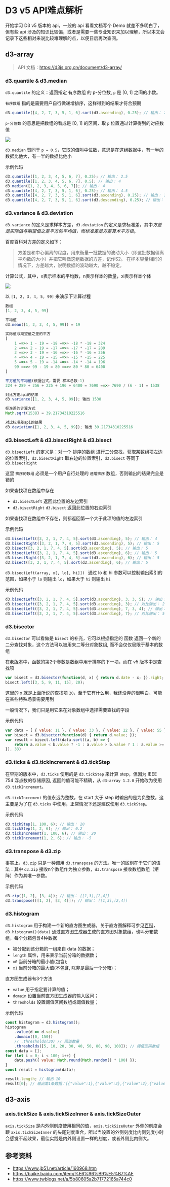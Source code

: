 # D3 v5 API难点解析

开始学习 D3 v5 版本的 api，一般的 api 看看文档写个 Demo 就差不多明白了，但有些 api 涉及的知识比较偏，或者是需要一些专业知识来加以理解，所以本文会记录下这些相对来说比较难理解的点，以便日后再次查阅。

## d3-array

> API 文档：https://d3js.org.cn/document/d3-array/

### d3.quantile & d3.median

`d3.quantile` 的定义：返回指定 有序数组 的 p-分位数, `p` 是 [0, 1] 之间的小数。

`有序数组` 指的是需要用户自行做递增排序，这样得到的结果才符合预期
```js
d3.quantile([4, 2, 7, 3, 5, 1, 6].sort(d3.ascending), 0.25); // 输出： 2.5
```

`p-分位数` 的意思是把数组的看成是 [0, 1] 的区间，取 `p` 位置通过计算得到的对应数值

![](https://github.com/gafish/gafish.github.com/raw/master/images/Jietu20190627-112504@2x.jpg)

`d3.median` 赞同于 `p = 0.5`，它取的值叫中位数，意思是在这组数据中，有一半的数据比他大，有一半的数据比他小

示例代码
```js
d3.quantile([1, 2, 3, 4, 5, 6, 7], 0.25); // 输出： 2.5
d3.quantile([1, 2, 3, 4, 5, 6, 7], 0.5); // 输出： 4
d3.median([1, 2, 3, 4, 5, 6, 7]); // 输出： 4
d3.quantile([4, 2, 7, 3, 5, 1, 6], 0.25); // 输出： 4.5
d3.quantile([4, 2, 7, 3, 5, 1, 6].sort(d3.ascending), 0.25); // 输出： 2.5
d3.quantile([4, 2, 7, 3, 5, 1, 6].sort(d3.descending), 0.25); // 输出： 5.5
```

### d3.variance & d3.deviation

`d3.variance` 的定义是求样本方差，`d3.deviation` 的定义是求标准差，其中*方差是实际值与期望值之差平方的平均值，而标准差是方差算术平方根*。

百度百科对方差的定义如下：

> 方差是和中心偏离的程度，用来衡量一批数据的波动大小（即这批数据偏离平均数的大小）并把它叫做这组数据的方差，记作S2。 在样本容量相同的情况下，方差越大，说明数据的波动越大，越不稳定。

计算公式，其中，x表示样本的平均数，n表示样本的数量，xi表示样本个体

![](https://gss1.bdstatic.com/-vo3dSag_xI4khGkpoWK1HF6hhy/baike/s%3D274/sign=d7c3b0e789d4b31cf43c93bcb3d7276f/21a4462309f79052050cec9a0ef3d7ca7bcbd507.jpg)

以 `[1, 2, 3, 4, 5, 99]` 来演示下计算过程

```js
数组
[1, 2, 3, 4, 5, 99]

平均值
d3.mean([1, 2, 3, 4, 5, 99]) = 19

实际值与期望值之差的平方
[
    1 ==>> 1 - 19 = -18 ==>> -18 * -18 = 324
    2 ==>> 2 - 19 = -17 ==>> -17 * -17 = 289
    3 ==>> 3 - 19 = -16 ==>> -16 * -16 = 256
    4 ==>> 4 - 19 = -15 ==>> -15 * -15 = 225
    5 ==>> 5 - 19 = -14 ==>> -14 * -14 = 196
    99 ==>> 99 - 19 = 80 ==>> 80 * 80 = 6400
]

平方值的平均值(根据公式，需要 样本总数-1)
324 + 289 + 256 + 225 + 196 + 6400 = 7690 ==>> 7690 / (6 - 1) = 1538

对比方差api的结果
d3.variance([1, 2, 3, 4, 5, 99]); 输出 1538

标准差的计算方式
Math.sqrt(1538) = 39.21734310225516

对比标准差api的结果
d3.deviation([1, 2, 3, 4, 5, 99]); 输出 39.21734310225516
```

### d3.bisectLeft & d3.bisectRight & d3.bisect

`d3.bisectLeft` 的定义是：对一个 排序的数组 进行二分查找，获取某数组项左边的位置索引，`d3.bisectRight` 取右边的位置索引，`d3.bisect` 等同于 `d3.bisectRight`

这里 `排序的数组` 必须是一个用户自行处理的 `递增排序` 数组，否则输出的结果完全是错的

如果查找项在数组中存在
- `d3.bisectLeft` 返回此位置的左边索引
- `d3.bisectRight` `d3.bisect`  返回此位置的右边索引

如果查找项在数组中不存在，则都返回第一个大于此项的值的左边索引

示例代码
```js
d3.bisectLeft([3, 2, 1, 7, 4, 5].sort(d3.ascending), 5); // 输出： 4
d3.bisectRight([3, 2, 1, 7, 4, 5].sort(d3.ascending), 5); // 输出： 5
d3.bisect([3, 2, 1, 7, 4, 5].sort(d3.ascending), 5); // 输出： 5
d3.bisectLeft([3, 2, 1, 7, 4, 5].sort(d3.ascending), 6); // 输出： 5
d3.bisectRight([3, 2, 1, 7, 4, 5].sort(d3.ascending), 6); // 输出： 5
d3.bisect([3, 2, 1, 7, 4, 5].sort(d3.ascending), 6); // 输出： 5
```

`d3.bisectLeft(array, x[, lo[, hi]]) ` 通过 lo 和 hi 参数可以控制输出索引的范围，如果小于 `lo` 则输出 `lo`，如果大于 `hi` 则输出 `hi`

示例代码
```js
d3.bisectLeft([3, 2, 1, 7, 4, 5].sort(d3.ascending), 3, 3, 5); // 输出： 3
d3.bisectLeft([3, 2, 1, 7, 4, 5].sort(d3.ascending), 3); // 对比输出： 2
d3.bisectLeft([3, 2, 1, 7, 4, 5].sort(d3.ascending), 7, 3, 4); // 输出： 4
d3.bisectLeft([3, 2, 1, 7, 4, 5].sort(d3.ascending), 7); // 对比输出： 5
```

### d3.bisector

`d3.bisector` 可以看做是 `bisect` 的补充，它可以根据指定的 函数 返回一个新的二分查找对象，这个方法可以被用来二等分对象数组, 而不会仅仅局限于基本的数组

在[老版本](https://github.com/d3/d3/wiki/%E6%95%B0%E7%BB%84#d3_bisector)中，函数的第2个参数是数组中用于排序的下一项，而在 v5 版本中是查找项
```js
var bisect = d3.bisector(function(d, x) { return d.date - x; }).right;
bisect.left([3, 5, 9, 11, 15], 20);
```
这里的 x 就是上面所说的查找项 `20`，至于它有什么用，我还没弄的很明白，可能在某些特殊场景需要用到

一般情况下，我们只是用它来在对象数组中选择需要查找的字段

示例代码
```js
var data = [ { value: 11 }, { value: 33 }, { value: 22 }, { value: 55 }];
var bisect = d3.bisector(function(d) { return d.value; });
var result = bisect.left(data.sort((a, b) => {
    return a.value < b.value ? -1 : a.value > b.value ? 1 : a.value >= b.value ? 0 : NaN;
}), 33)
```

### d3.ticks & d3.tickIncrement & d3.tickStep

在早期的版本中，`d3.ticks` 使用的是 `d3.tickStep` 来计算 step，但因为 IEEE 754 浮点数的存储原因, 返回的值可能不精确，从 `d3-array 1.2.0` 开始改为使用 `d3.tickIncrement`。

`d3.tickIncrement` 的值永远为整数，在 start 大于 step 时输出的是为负整数，这主要是为了在 `d3.ticks` 中使用，正常情况下还是建议使用 `d3.tickStep`。

示例代码
```js
d3.tickStep(1, 100, 6); // 输出： 20
d3.tickStep(1, 2, 6); // 输出： 0.2
d3.tickIncrement(1, 100, 6); // 输出： 20
d3.tickIncrement(1, 2, 6); // 输出： -5
```

### d3.transpose & d3.zip

事实上，`d3.zip` 只是一种调用 `d3.transpose` 的方法。唯一的区别在于它们的语法：其中 `d3.zip` 接收n个数组作为独立参数，`d3.transpose` 接收数组数组（矩阵）作为其唯一参数。

示例代码
```js
d3.zip([1, 2], [3, 4]); // 输出： [[1,3],[2,4]]
d3.transpose([[1, 2], [3, 4]]); // 输出： [[1,3],[2,4]]
```

### d3.histogram

`d3.histogram` 用于构建一个新的直方图生成器，关于直方图解释可参见[百科](https://baike.baidu.com/item/%E7%9B%B4%E6%96%B9%E5%9B%BE)，`d3.histogram()(data)` 通过直方图生成器生成的直方图对象数组，也叫分箱数组，每个分箱包含4种数据

- 被分配到该分箱的一组来自 data 的数据；
- `length` 属性，用来表示当前分箱的数据数；
- `x0` 当前分箱的最小值(包含);
- `x1` 当前分箱的最大值(不包含, 除非是最后一个分箱)；

直方图生成器有3个方法

- `value` 用于指定要计算的值；
- `domain` 设置当前直方图生成器的输入区间；
- `thresholds` 设置阈值区间数组或阈值数量；

示例代码
```js
const histogram = d3.histogram();
histogram
    .value(d => d.value)
    .domain([0, 150])
    // .thresholds(30) // 阈值数量
    .thresholds([5, 10, 20, 30, 40, 50, 80, 90, 100]); // 阈值区间数组
const data = [];
for (let i = 0; i < 100; i++) {
    data.push({ value: Math.round(Math.random() * 100) });
}
const result = histogram(data);

result.length; // 输出 10
result[0]; // 输出第1条数据：[{"value":1},{"value":3},{"value":2},{"value":3},{"value":4}] | length: 5 | x0: 0 | x1: 5
```

## d3-axis

### axis.tickSize & axis.tickSizeInner & axis.tickSizeOuter

`axis.tickSize` 是内外侧刻度使用相同的值，`axis.tickSizeOuter` 外侧的刻度会跟 `axis.tickSizeInner` 的头尾刻度重合，所以当设置的外侧刻度比内侧刻度小时会感觉不起效果，最佳实践是内外侧设置一样的刻度，或者外侧比内侧大。

## 参考资料

- https://www.jb51.net/article/160968.htm
- https://baike.baidu.com/item/%E6%96%B9%E5%B7%AE
- https://www.twblogs.net/a/5b80605a2b71772165a744c0
